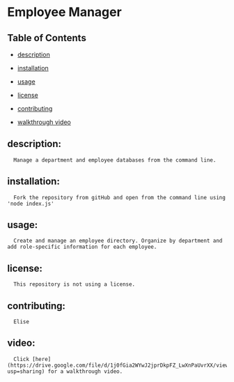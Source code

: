 # Employee Manager

  ## Table of Contents

  * [description](#description)

  * [installation](#installation)

  * [usage](#usage)
  
  * [license](#license)

  * [contributing](#contributing)

  * [walkthrough video](#video)

  ## description:
      Manage a department and employee databases from the command line.

  ## installation:
      Fork the repository from gitHub and open from the command line using 'node index.js'

  ## usage:
      Create and manage an employee directory. Organize by department and add role-specific information for each employee.

  ## license:
      This repository is not using a license.

  ## contributing:
      Elise

  ## video:
      Click [here](https://drive.google.com/file/d/1j0fGia2WYwJ2jprDkpFZ_LwXnPaUvrXX/view?usp=sharing) for a walkthrough video.